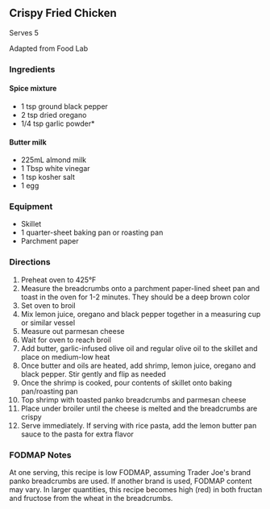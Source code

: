 ## Crispy Fried Chicken

Serves 5  

Adapted from Food Lab

### Ingredients
#### Spice mixture
* 1 tsp ground black pepper
* 2 tsp dried oregano
* 1/4 tsp garlic powder*
#### Butter milk
* 225mL almond milk
* 1 Tbsp white vinegar
* 1 tsp kosher salt
* 1 egg


### Equipment
* Skillet
* 1 quarter-sheet baking pan or roasting pan
* Parchment paper


### Directions
1. Preheat oven to 425°F
1. Measure the breadcrumbs onto a parchment paper-lined sheet pan and toast in the oven for 1-2 minutes. They should be a deep brown color
1. Set oven to broil
1. Mix lemon juice, oregano and black pepper together in a measuring cup or similar vessel
1. Measure out parmesan cheese
1. Wait for oven to reach broil
1. Add butter, garlic-infused olive oil and regular olive oil to the skillet and place on medium-low heat
1. Once butter and oils are heated, add shrimp, lemon juice, oregano and black pepper. Stir gently and flip as needed
1. Once the shrimp is cooked, pour contents of skillet onto baking pan/roasting pan
1. Top shrimp with toasted panko breadcrumbs and parmesan cheese
1. Place under broiler until the cheese is melted and the breadcrumbs are crispy
1. Serve immediately. If serving with rice pasta, add the lemon butter pan sauce to the pasta for extra flavor

### FODMAP Notes
At one serving, this recipe is low FODMAP, assuming Trader Joe's brand panko breadcrumbs are used. If another brand is used, FODMAP content may vary. In larger quantities, this recipe becomes high (red) in both fructan and fructose from the wheat in the breadcrumbs.
